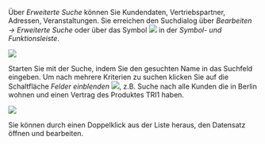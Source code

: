 Über *Erweiterte Suche* können Sie Kundendaten, Vertriebspartner, Adressen, Veranstaltungen.
Sie erreichen den Suchdialog über *Bearbeiten → Erweiterte Suche* oder über das Symbol  ![](http://xpecto.github.io/docs/img/img_1429027888314.png) in der *Symbol- und Funktionsleiste*.

![](http://xpecto.github.io/docs/img/img_1437999785393.png)
 
 Starten Sie mit der Suche, indem Sie den gesuchten Name in das Suchfeld eingeben.
Um nach mehrere Kriterien zu suchen klicken Sie auf die Schaltfläche *Felder einblenden* ![](http://xpecto.github.io/docs/img/img_1438066313704.png), z.B. Suche nach alle Kunden die in Berlin wohnen und einen Vertrag des Produktes TRI1 haben.

![](http://xpecto.github.io/docs/img/img_1437999710660.png)

Sie können durch einen Doppelklick aus der Liste heraus, den Datensatz öffnen und bearbeiten. 

